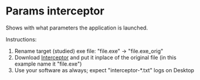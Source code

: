 # Params interceptor

Shows with what parameters the application is launched.

Instructions:
1. Rename target (studied) exe file: "file.exe" -> "file.exe_orig"
2. Download [Interceptor](https://github.com/ihor-drachuk/params-interceptor/releases/download/v0.1/interceptor_v0.1.exe) and put it inplace of the original file (in this example name it "file.exe")
3. Use your software as always; expect "interceptor-*.txt" logs on Desktop
